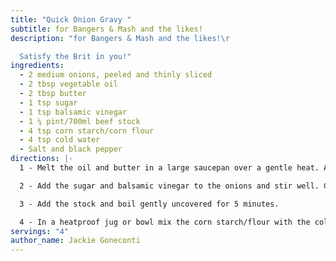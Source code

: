 ```yaml
---
title: "Quick Onion Gravy "
subtitle: for Bangers & Mash and the likes!
description: "for Bangers & Mash and the likes!\r

  Satisfy the Brit in you!"
ingredients:
  - 2 medium onions, peeled and thinly sliced
  - 2 tbsp vegetable oil
  - 2 tbsp butter
  - 1 tsp sugar
  - 1 tsp balsamic vinegar
  - 1 ¼ pint/700ml beef stock
  - 4 tsp corn starch/corn flour
  - 4 tsp cold water
  - Salt and black pepper
directions: |-
  1 - Melt the oil and butter in a large saucepan over a gentle heat. Add the onion and cover with a lid. Cook slowly for approx 10 mins or until the onions are soft and translucent.

  2 - Add the sugar and balsamic vinegar to the onions and stir well. Cover with the lid and continue to cook for a further 5 minutes.

  3 - Add the stock and boil gently uncovered for 5 minutes.

  4 - In a heatproof jug or bowl mix the corn starch/flour with the cold water to a thin paste. Pour a little of the hot gravy into the starch mixture and mix thoroughly. Pour the starch mixture back into the gravy, raise the heat to high and boil for 10 minutes or until the gravy is slightly thickened. Keep warm until ready to serve.
servings: "4"
author_name: Jackie Goneconti
---
```

